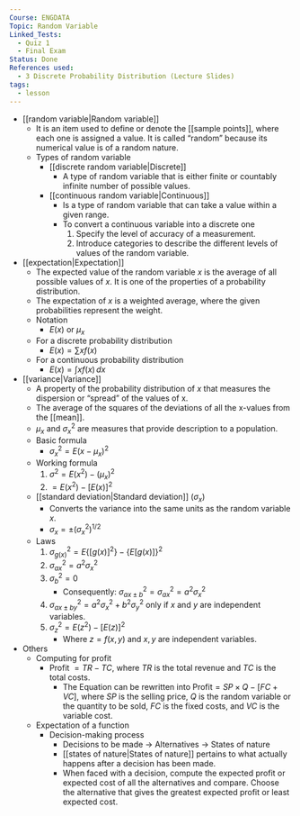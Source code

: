 ```yaml
---
Course: ENGDATA
Topic: Random Variable
Linked_Tests:
  - Quiz 1
  - Final Exam
Status: Done
References used:
  - 3 Discrete Probability Distribution (Lecture Slides)
tags:
  - lesson
---
```


- [[random variable|Random variable]]
	- It is an item used to define or denote the [[sample points]], where each one is assigned a value. It is called “random” because its numerical value is of a random nature.
	- Types of random variable
		- [[discrete random variable|Discrete]]
			- A type of random variable that is either finite or countably infinite number of possible values.
		- [[continuous random variable|Continuous]]
			- Is a type of random variable that can take a value within a given range.
			- To convert a continuous variable into a discrete one
				1. Specify the level of accuracy of a measurement.
				2. Introduce categories to describe the different levels of values of the random variable.
- [[expectation|Expectation]]
	- The expected value of the random variable $x$ is the average of all possible values of $x$. It is one of the properties of a probability distribution.
	- The expectation of $x$ is a weighted average, where the given probabilities represent the weight.
	- Notation
		- $E(x)$ or $\mu_x$
	- For a discrete probability distribution
		- $E(x)=\sum x f(x)$
	- For a continuous probability distribution
		- $E(x)=\int xf(x) \, dx$
- [[variance|Variance]]
	- A property of the probability distribution of $x$ that measures the dispersion or “spread” of the values of x.
	- The average of the squares of the deviations of all the x-values from the [[mean]].
	- $\mu_{x}$ and $\sigma^2_{x}$ are measures that provide description to a population.
	- Basic formula
		- $\sigma^2_{x}=E(x-\mu_{x})^2$
	- Working formula
		1. $\sigma^2=E(x^2)-(\mu_{x})^2$
		2. $= E(x^2) - [E(x)]^2$
	- [[standard deviation|Standard deviation]] ($\sigma_{x}$)
		- Converts the variance into the same units as the random variable $x$.
		- $\sigma_{x}=\pm(\sigma^2_{x})^{1/2}$
	- Laws
		1. $\sigma^2_{g(x)}=E\{[g(x)]^2\}-\{E[g(x)]\}^2$
		2. $\sigma^2_{ax}=a^2\sigma^2_{x}$
		3. $\sigma^2_{b}=0$
			- Consequently: $\sigma^2_{ax\pm b}=\sigma^2_{ax}=a^2\sigma^2_{x}$
		4. $\sigma^2_{ax\pm by}=a^2\sigma^2_{x}+b^2\sigma^2_{y}$ only if $x$ and $y$ are independent variables.
		5. $\sigma^2_{z}=E(z^2)-[E(z)]^2$
			- Where $z=f(x,y)$ and $x,y$ are independent variables.
- Others
	- Computing for profit
		- Profit $= TR-TC$, where $TR$ is the total revenue and $TC$ is the total costs.
			- The Equation can be rewritten into Profit$=SP \times Q -[FC+VC]$, where $SP$ is the selling price, $Q$ is the random variable or the quantity to be sold, $FC$ is the fixed costs, and $VC$ is the variable cost.
	- Expectation of a function
		- Decision-making process
			- Decisions to be made → Alternatives → States of nature
			- [[states of nature|States of nature]] pertains to what actually happens after a decision has been made.
			- When faced with a decision, compute the expected profit or expected cost of all the alternatives and compare. Choose the alternative that gives the greatest expected profit or least expected cost.